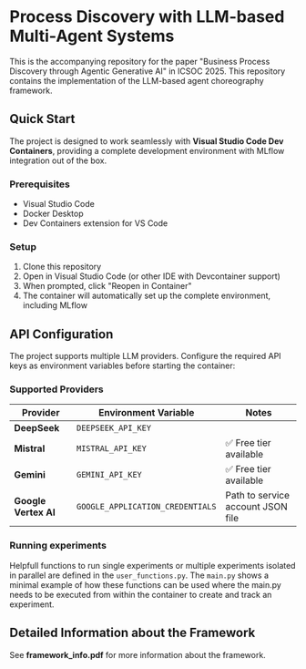 # Process Discovery with LLM-based Multi-Agent Systems

This is the accompanying repository for the paper "Business Process Discovery through Agentic Generative AI" in ICSOC 2025.
This repository contains the implementation of the LLM-based agent choreography framework. 

## Quick Start

The project is designed to work seamlessly with **Visual Studio Code Dev Containers**, providing a complete development environment with MLflow integration out of the box.

### Prerequisites
- Visual Studio Code
- Docker Desktop
- Dev Containers extension for VS Code

### Setup
1. Clone this repository
2. Open in Visual Studio Code (or other IDE with Devcontainer support)
3. When prompted, click "Reopen in Container"
4. The container will automatically set up the complete environment, including MLflow

## API Configuration

The project supports multiple LLM providers. Configure the required API keys as environment variables before starting the container:

### Supported Providers

| Provider | Environment Variable | Notes |
|----------|---------------------|--------|
| **DeepSeek** | `DEEPSEEK_API_KEY` | |
| **Mistral** | `MISTRAL_API_KEY` | ✅ Free tier available |
| **Gemini** | `GEMINI_API_KEY` | ✅ Free tier available |
| **Google Vertex AI** | `GOOGLE_APPLICATION_CREDENTIALS` | Path to service account JSON file |

### Running experiments

Helpfull functions to run single experiments or multiple experiments isolated in parallel are defined in the `user_functions.py`. The `main.py` shows a minimal example of how these functions can be used where the main.py needs to be executed from within the container to create and track an experiment.

## Detailed Information about the Framework

See **framework_info.pdf** for more information about the framework. 


